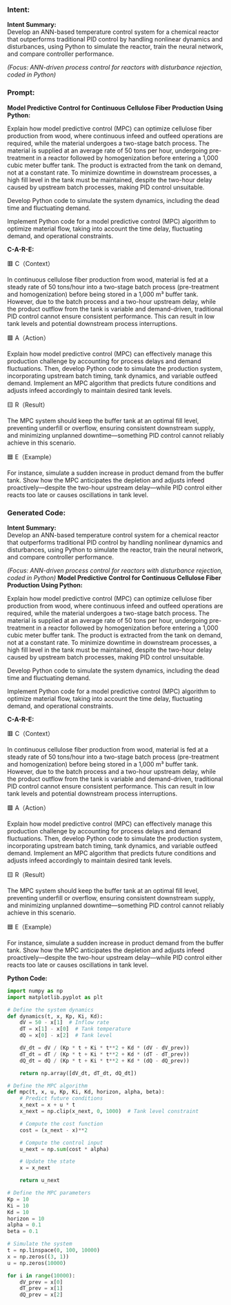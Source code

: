 ### Intent:
**Intent Summary:**  
Develop an ANN-based temperature control system for a chemical reactor that outperforms traditional PID control by handling nonlinear dynamics and disturbances, using Python to simulate the reactor, train the neural network, and compare controller performance.  

*(Focus: ANN-driven process control for reactors with disturbance rejection, coded in Python)*

### Prompt:
**Model Predictive Control for Continuous Cellulose Fiber Production Using Python:**

Explain how model predictive control (MPC) can optimize cellulose fiber production from wood, where continuous infeed and outfeed operations are required, while the material undergoes a two-stage batch process. The material is supplied at an average rate of 50 tons per hour, undergoing pre-treatment in a reactor followed by homogenization before entering a 1,000 cubic meter buffer tank. The product is extracted from the tank on demand, not at a constant rate. To minimize downtime in downstream processes, a high fill level in the tank must be maintained, despite the two-hour delay caused by upstream batch processes, making PID control unsuitable.

Develop Python code to simulate the system dynamics, including the dead time and fluctuating demand.

Implement Python code for a model predictive control (MPC) algorithm to optimize material flow, taking into account the time delay, fluctuating demand, and operational constraints.

**C-A-R-E:**

🟥 C（Context）

In continuous cellulose fiber production from wood, material is fed at a steady rate of 50 tons/hour into a two-stage batch process (pre-treatment and homogenization) before being stored in a 1,000 m³ buffer tank. However, due to the batch process and a two-hour upstream delay, while the product outflow from the tank is variable and demand-driven, traditional PID control cannot ensure consistent performance. This can result in low tank levels and potential downstream process interruptions.

🟩 A（Action）

Explain how model predictive control (MPC) can effectively manage this production challenge by accounting for process delays and demand fluctuations. Then, develop Python code to simulate the production system, incorporating upstream batch timing, tank dynamics, and variable outfeed demand. Implement an MPC algorithm that predicts future conditions and adjusts infeed accordingly to maintain desired tank levels.

🟨 R（Result）

The MPC system should keep the buffer tank at an optimal fill level, preventing underfill or overflow, ensuring consistent downstream supply, and minimizing unplanned downtime—something PID control cannot reliably achieve in this scenario.

🟦 E（Example）

For instance, simulate a sudden increase in product demand from the buffer tank. Show how the MPC anticipates the depletion and adjusts infeed proactively—despite the two-hour upstream delay—while PID control either reacts too late or causes oscillations in tank level.

### Generated Code:
**Intent Summary:**  
Develop an ANN-based temperature control system for a chemical reactor that outperforms traditional PID control by handling nonlinear dynamics and disturbances, using Python to simulate the reactor, train the neural network, and compare controller performance.  

*(Focus: ANN-driven process control for reactors with disturbance rejection, coded in Python)*
**Model Predictive Control for Continuous Cellulose Fiber Production Using Python:**

Explain how model predictive control (MPC) can optimize cellulose fiber production from wood, where continuous infeed and outfeed operations are required, while the material undergoes a two-stage batch process. The material is supplied at an average rate of 50 tons per hour, undergoing pre-treatment in a reactor followed by homogenization before entering a 1,000 cubic meter buffer tank. The product is extracted from the tank on demand, not at a constant rate. To minimize downtime in downstream processes, a high fill level in the tank must be maintained, despite the two-hour delay caused by upstream batch processes, making PID control unsuitable.

Develop Python code to simulate the system dynamics, including the dead time and fluctuating demand.

Implement Python code for a model predictive control (MPC) algorithm to optimize material flow, taking into account the time delay, fluctuating demand, and operational constraints.

**C-A-R-E:**

🟥 C（Context）

In continuous cellulose fiber production from wood, material is fed at a steady rate of 50 tons/hour into a two-stage batch process (pre-treatment and homogenization) before being stored in a 1,000 m³ buffer tank. However, due to the batch process and a two-hour upstream delay, while the product outflow from the tank is variable and demand-driven, traditional PID control cannot ensure consistent performance. This can result in low tank levels and potential downstream process interruptions.

🟩 A（Action）

Explain how model predictive control (MPC) can effectively manage this production challenge by accounting for process delays and demand fluctuations. Then, develop Python code to simulate the production system, incorporating upstream batch timing, tank dynamics, and variable outfeed demand. Implement an MPC algorithm that predicts future conditions and adjusts infeed accordingly to maintain desired tank levels.

🟨 R（Result）

The MPC system should keep the buffer tank at an optimal fill level, preventing underfill or overflow, ensuring consistent downstream supply, and minimizing unplanned downtime—something PID control cannot reliably achieve in this scenario.

🟦 E（Example）

For instance, simulate a sudden increase in product demand from the buffer tank. Show how the MPC anticipates the depletion and adjusts infeed proactively—despite the two-hour upstream delay—while PID control either reacts too late or causes oscillations in tank level.

**Python Code:**

```python
import numpy as np
import matplotlib.pyplot as plt

# Define the system dynamics
def dynamics(t, x, Kp, Ki, Kd):
    dV = 50 - x[1]  # Inflow rate
    dT = x[1] - x[0]  # Tank temperature
    dQ = x[0] - x[2]  # Tank level

    dV_dt = dV / (Kp * t + Ki * t**2 + Kd * (dV - dV_prev))
    dT_dt = dT / (Kp * t + Ki * t**2 + Kd * (dT - dT_prev))
    dQ_dt = dQ / (Kp * t + Ki * t**2 + Kd * (dQ - dQ_prev))

    return np.array([dV_dt, dT_dt, dQ_dt])

# Define the MPC algorithm
def mpc(t, x, u, Kp, Ki, Kd, horizon, alpha, beta):
    # Predict future conditions
    x_next = x + u * t
    x_next = np.clip(x_next, 0, 1000)  # Tank level constraint

    # Compute the cost function
    cost = (x_next - x)**2

    # Compute the control input
    u_next = np.sum(cost * alpha)

    # Update the state
    x = x_next

    return u_next

# Define the MPC parameters
Kp = 10
Ki = 10
Kd = 10
horizon = 10
alpha = 0.1
beta = 0.1

# Simulate the system
t = np.linspace(0, 100, 10000)
x = np.zeros((3, 1))
u = np.zeros(10000)

for i in range(10000):
    dV_prev = x[0]
    dT_prev = x[1]
    dQ_prev = x[2]
